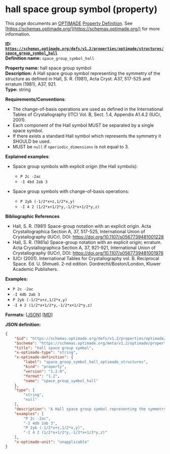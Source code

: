 # hall space group symbol (property)

This page documents an [OPTIMADE](https://www.optimade.org/) [Property Definition](https://schemas.optimade.org/#definitions). See [https://schemas.optimade.org/](https://schemas.optimade.org/) for more information.

**ID: [`https://schemas.optimade.org/defs/v1.2/properties/optimade/structures/space_group_symbol_hall`](https://schemas.optimade.org/defs/v1.2/properties/optimade/structures/space_group_symbol_hall.md)**  
**Definition name:** `space_group_symbol_hall`

**Property name:** hall space group symbol  
**Description:** A Hall space group symbol representing the symmetry of the structure as defined in Hall, S. R. (1981), Acta Cryst. A37, 517-525 and erratum (1981), A37, 921.  
**Type:** string  

**Requirements/Conventions**:

- The change-of-basis operations are used as defined in the International Tables of Crystallography (ITC) Vol. B, Sect. 1.4, Appendix A1.4.2 (IUCr, 2001).
- Each component of the Hall symbol MUST be separated by a single space symbol.
- If there exists a standard Hall symbol which represents the symmetry it SHOULD be used.
- MUST be `null` if `nperiodic_dimensions` is not equal to 3.

**Explained examples**:

- Space group symbols with explicit origin (the Hall symbols):

    - `P 2c -2ac`
    - `-I 4bd 2ab 3`

- Space group symbols with change-of-basis operations:

    - `P 2yb (-1/2*x+z,1/2*x,y)`
    - `-I 4 2 (1/2*x+1/2*y,-1/2*x+1/2*y,z)`

**Bibliographic References**

- Hall, S. R. (1981) Space-group notation with an explicit origin. Acta Crystallographica Section A, 37, 517-525, International Union of Crystallography (IUCr), DOI: https://doi.org/10.1107/s0567739481001228
- Hall, S. R. (1981a) Space-group notation with an explicit origin; erratum. Acta Crystallographica Section A, 37, 921-921, International Union of Crystallography (IUCr), DOI: https://doi.org/10.1107/s0567739481001976
- IUCr (2001). International Tables for Crystallography vol. B. Reciprocal Space. Ed. U. Shmueli. 2-nd edition. Dordrecht/Boston/London, Kluwer Academic Publishers.

**Examples:**

- `P 2c -2ac`
- `-I 4db 2ab 3`
- `P 2yb (-1/2*x+z,1/2*x,y)`
- `-I 4 2 (1/2*x+1/2*y,-1/2*x+1/2*y,z)`

**Formats:** [[JSON](space_group_symbol_hall.json)] [[MD](space_group_symbol_hall.md)]

**JSON definition:**

``` json
{
    "$id": "https://schemas.optimade.org/defs/v1.2/properties/optimade/structures/space_group_symbol_hall",
    "$schema": "https://schemas.optimade.org/meta/v1.2/optimade/property_definition.json",
    "title": "hall space group symbol",
    "x-optimade-type": "string",
    "x-optimade-definition": {
        "label": "space_group_symbol_hall_optimade_structures",
        "kind": "property",
        "version": "1.2.0",
        "format": "1.2",
        "name": "space_group_symbol_hall"
    },
    "type": [
        "string",
        "null"
    ],
    "description": "A Hall space group symbol representing the symmetry of the structure as defined in Hall, S. R. (1981), Acta Cryst. A37, 517-525 and erratum (1981), A37, 921.\n\n**Requirements/Conventions**:\n\n- The change-of-basis operations are used as defined in the International Tables of Crystallography (ITC) Vol. B, Sect. 1.4, Appendix A1.4.2 (IUCr, 2001).\n- Each component of the Hall symbol MUST be separated by a single space symbol.\n- If there exists a standard Hall symbol which represents the symmetry it SHOULD be used.\n- MUST be `null` if `nperiodic_dimensions` is not equal to 3.\n\n**Explained examples**:\n\n- Space group symbols with explicit origin (the Hall symbols):\n\n    - `P 2c -2ac`\n    - `-I 4bd 2ab 3`\n\n- Space group symbols with change-of-basis operations:\n\n    - `P 2yb (-1/2*x+z,1/2*x,y)`\n    - `-I 4 2 (1/2*x+1/2*y,-1/2*x+1/2*y,z)`\n\n**Bibliographic References**\n\n- Hall, S. R. (1981) Space-group notation with an explicit origin. Acta Crystallographica Section A, 37, 517-525, International Union of Crystallography (IUCr), DOI: https://doi.org/10.1107/s0567739481001228\n- Hall, S. R. (1981a) Space-group notation with an explicit origin; erratum. Acta Crystallographica Section A, 37, 921-921, International Union of Crystallography (IUCr), DOI: https://doi.org/10.1107/s0567739481001976\n- IUCr (2001). International Tables for Crystallography vol. B. Reciprocal Space. Ed. U. Shmueli. 2-nd edition. Dordrecht/Boston/London, Kluwer Academic Publishers.",
    "examples": [
        "P 2c -2ac",
        "-I 4db 2ab 3",
        "P 2yb (-1/2*x+z,1/2*x,y)",
        "-I 4 2 (1/2*x+1/2*y,-1/2*x+1/2*y,z)"
    ],
    "x-optimade-unit": "unapplicable"
}
```